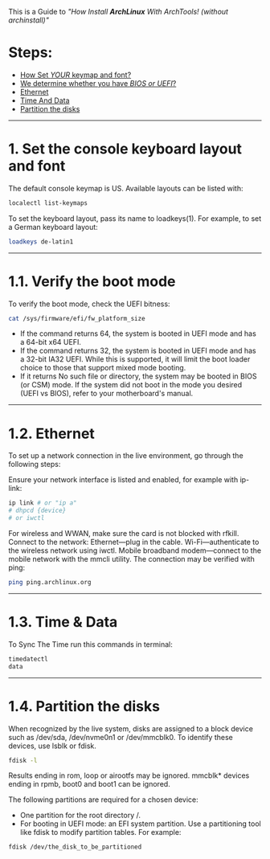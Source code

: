

This is a Guide to *"How Install **ArchLinux** With ArchTools! (without archinstall)"*

# Steps:
 - [How Set *YOUR* keymap and font?](#1-set-the-console-keyboard-layout-and-font)
 - [We determine whether you have *BIOS or UEFI*?](#11-verify-the-boot-mode)
 - [Ethernet](#12-ethernet)
 - [Time And Data](#13-time-&-data)
 - [Partition the disks](#14-partition-the-disks)

---

# 1. Set the console keyboard layout and font

The default console keymap is US. Available layouts can be listed with:
```bash
localectl list-keymaps
```

To set the keyboard layout, pass its name to loadkeys(1). For example, to set a German keyboard layout:
```bash
loadkeys de-latin1
```

---
# 1.1. Verify the boot mode

To verify the boot mode, check the UEFI bitness:
```bash
cat /sys/firmware/efi/fw_platform_size
```

- If the command returns 64, the system is booted in UEFI mode and has a 64-bit x64 UEFI.
- If the command returns 32, the system is booted in UEFI mode and has a 32-bit IA32 UEFI. While this is supported, it will limit the boot loader choice to those that support mixed mode booting.
- If it returns No such file or directory, the system may be booted in BIOS (or CSM) mode.
If the system did not boot in the mode you desired (UEFI vs BIOS), refer to your motherboard's manual.

---
# 1.2. Ethernet
To set up a network connection in the live environment, go through the following steps:

Ensure your network interface is listed and enabled, for example with ip-link:
```bash
ip link # or "ip a"
# dhpcd {device}
# or iwctl
```
For wireless and WWAN, make sure the card is not blocked with rfkill.
Connect to the network:
Ethernet—plug in the cable.
Wi-Fi—authenticate to the wireless network using iwctl.
Mobile broadband modem—connect to the mobile network with the mmcli utility.
The connection may be verified with ping:
```bash
ping ping.archlinux.org
```

---
# 1.3. Time & Data
To Sync The Time run this commands in terminal:
```bash
timedatectl
data
```

---
# 1.4. Partition the disks
When recognized by the live system, disks are assigned to a block device such as /dev/sda, /dev/nvme0n1 or /dev/mmcblk0. To identify these devices, use lsblk or fdisk.
```bash
fdisk -l
```
Results ending in rom, loop or airootfs may be ignored. mmcblk* devices ending in rpmb, boot0 and boot1 can be ignored.

The following partitions are required for a chosen device:

 - One partition for the root directory /.
 - For booting in UEFI mode: an EFI system partition.
Use a partitioning tool like fdisk to modify partition tables. For example:
```bash
fdisk /dev/the_disk_to_be_partitioned
```
